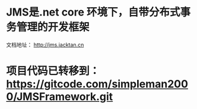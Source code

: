 # JMS是.net core 环境下，自带分布式事务管理的开发框架
文档地址：
http://jms.jacktan.cn

# 项目代码已转移到：https://gitcode.com/simpleman2000/JMSFramework.git
